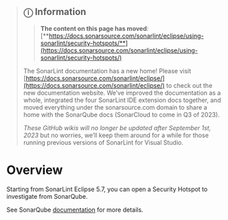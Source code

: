> ## ⓘ **Information**
>
>>**The content on this page has moved**: [**https://docs.sonarsource.com/sonarlint/eclipse/using-sonarlint/security-hotspots/**](https://docs.sonarsource.com/sonarlint/eclipse/using-sonarlint/security-hotspots/)
>
>The SonarLint documentation has a new home! Please visit [https://docs.sonarsource.com/sonarlint/eclipse/](https://docs.sonarsource.com/sonarlint/eclipse/) to check out the new documentation website. We’ve improved the documentation as a whole, integrated the four SonarLint IDE extension docs together, and moved everything under the sonarsource.com domain to share a home with the SonarQube docs (SonarCloud to come in Q3 of 2023).
>
>*These GitHub wikis will no longer be updated after September 1st, 2023* but no worries, we’ll keep them around for a while for those running previous versions of SonarLint for Visual Studio.
>
>

# Overview

Starting from SonarLint Eclipse 5.7, you can open a Security Hotspot to investigate from SonarQube.

See SonarQube [documentation](https://docs.sonarqube.org/latest/user-guide/security-hotspots/) for more details.